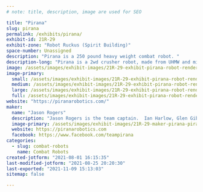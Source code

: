 ```yaml
---
# note: title, description, image are used for SEO

title: "Pirana"
slug: pirana
permalink: /exhibits/pirana/
exhibit-id: 21R-29
exhibit-zone: "Robot Ruckus (Spirit Building)"
space-number: Unassigned
description: "Pirana is a 250 pound heavy weight combat robot. "
description-long: "Pirana is a 2wd crusher robot, made from UHMW and mild steel.  "
image: /assets/images/exhibit-images/21R-29-exhibit-pirana-robot-rendering-large.jpg
image-primary: 
  small: /assets/images/exhibit-images/21R-29-exhibit-pirana-robot-rendering-small.jpg
  medium: /assets/images/exhibit-images/21R-29-exhibit-pirana-robot-rendering-medium.jpg
  large: /assets/images/exhibit-images/21R-29-exhibit-pirana-robot-rendering-large.jpg
  full: /assets/images/exhibit-images/21R-29-exhibit-pirana-robot-rendering-full.jpg
website: "https://piranarobotics.com/"
maker: 
  name: "Jason Rogers"
  description: "Jason Rogers is the team captain.  Ian Harlow, Glen Gibbs, and Joshua Auman are all team members.  We met through insect robotics competitions and shared design ideas for insects, which eventually grew into the desire to compete on a larger scale.  "
  image-primary: /assets/images/exhibit-images/21R-29-maker-pirana-pirana-logo-medium.png
  website: https://piranarobotics.com
  facebook: https://www.facebook.com/teampirana
categories: 
  - slug: combat-robots
    name: Combat Robots
created-jotform: "2021-08-01 16:15:35"
last-modified-jotform: "2021-08-25 20:20:30"
last-exported: "2021-11-09 15:13:03"
sitemap: false

---
```

